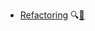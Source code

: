 * [Refactoring](./refactoring/)
  <trigger for="pop:refactoring-preview">:mag:</trigger>[:scroll:](refactoring/print.html)

<popover id="pop:refactoring-preview" title="Refactoring :mag:" placement="right">
  <div slot="content">
    <include src="preview.md" />
  </div>
</popover>
